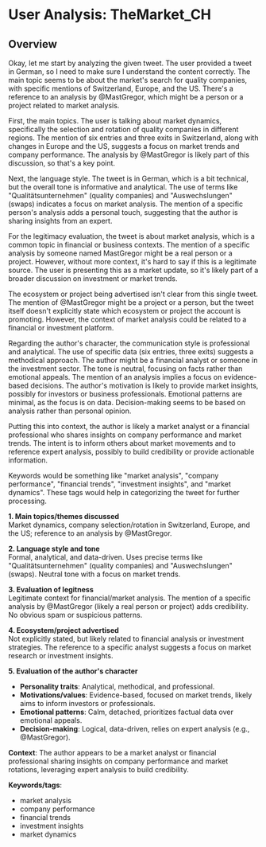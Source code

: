 # User Analysis: TheMarket_CH

## Overview

<think>
Okay, let me start by analyzing the given tweet. The user provided a tweet in German, so I need to make sure I understand the content correctly. The main topic seems to be about the market's search for quality companies, with specific mentions of Switzerland, Europe, and the US. There's a reference to an analysis by @MastGregor, which might be a person or a project related to market analysis.

First, the main topics. The user is talking about market dynamics, specifically the selection and rotation of quality companies in different regions. The mention of six entries and three exits in Switzerland, along with changes in Europe and the US, suggests a focus on market trends and company performance. The analysis by @MastGregor is likely part of this discussion, so that's a key point.

Next, the language style. The tweet is in German, which is a bit technical, but the overall tone is informative and analytical. The use of terms like "Qualitätsunternehmen" (quality companies) and "Auswechslungen" (swaps) indicates a focus on market analysis. The mention of a specific person's analysis adds a personal touch, suggesting that the author is sharing insights from an expert.

For the legitimacy evaluation, the tweet is about market analysis, which is a common topic in financial or business contexts. The mention of a specific analysis by someone named MastGregor might be a real person or a project. However, without more context, it's hard to say if this is a legitimate source. The user is presenting this as a market update, so it's likely part of a broader discussion on investment or market trends.

The ecosystem or project being advertised isn't clear from this single tweet. The mention of @MastGregor might be a project or a person, but the tweet itself doesn't explicitly state which ecosystem or project the account is promoting. However, the context of market analysis could be related to a financial or investment platform.

Regarding the author's character, the communication style is professional and analytical. The use of specific data (six entries, three exits) suggests a methodical approach. The author might be a financial analyst or someone in the investment sector. The tone is neutral, focusing on facts rather than emotional appeals. The mention of an analysis implies a focus on evidence-based decisions. The author's motivation is likely to provide market insights, possibly for investors or business professionals. Emotional patterns are minimal, as the focus is on data. Decision-making seems to be based on analysis rather than personal opinion.

Putting this into context, the author is likely a market analyst or a financial professional who shares insights on company performance and market trends. The intent is to inform others about market movements and to reference expert analysis, possibly to build credibility or provide actionable information.

Keywords would be something like "market analysis", "company performance", "financial trends", "investment insights", and "market dynamics". These tags would help in categorizing the tweet for further processing.
</think>

**1. Main topics/themes discussed**  
Market dynamics, company selection/rotation in Switzerland, Europe, and the US; reference to an analysis by @MastGregor.  

**2. Language style and tone**  
Formal, analytical, and data-driven. Uses precise terms like "Qualitätsunternehmen" (quality companies) and "Auswechslungen" (swaps). Neutral tone with a focus on market trends.  

**3. Evaluation of legitness**  
Legitimate context for financial/market analysis. The mention of a specific analysis by @MastGregor (likely a real person or project) adds credibility. No obvious spam or suspicious patterns.  

**4. Ecosystem/project advertised**  
Not explicitly stated, but likely related to financial analysis or investment strategies. The reference to a specific analyst suggests a focus on market research or investment insights.  

**5. Evaluation of the author's character**  
- **Personality traits**: Analytical, methodical, and professional.  
- **Motivations/values**: Evidence-based, focused on market trends, likely aims to inform investors or professionals.  
- **Emotional patterns**: Calm, detached, prioritizes factual data over emotional appeals.  
- **Decision-making**: Logical, data-driven, relies on expert analysis (e.g., @MastGregor).  

**Context**: The author appears to be a market analyst or financial professional sharing insights on company performance and market rotations, leveraging expert analysis to build credibility.  

**Keywords/tags**:  
- market analysis  
- company performance  
- financial trends  
- investment insights  
- market dynamics